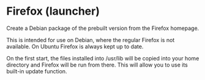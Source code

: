 Firefox (launcher)
======================

Create a Debian package of the prebuilt version from the Firefox homepage.

This is intended for use on Debian, where the regular Firefox is not available.
On Ubuntu Firefox is always kept up to date.

On the first start, the files installed into /usr/lib will be copied into your home
directory and Firefox will be run from there. This will allow you to use its
built-in update function.
